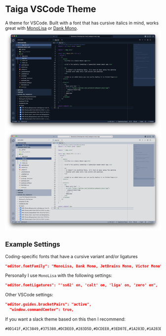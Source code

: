 # Taiga VSCode Theme

A theme for VSCode. Built with a font that has cursive italics in mind, works great with [MonoLisa](https://www.monolisa.dev/)
or [Dank Mono](https://philpl.gumroad.com/l/dank-mono).
![Screenshot of the dark version of the theme](./images/screenshot-dark.png)
![Screenshot of the light version of the theme](./images/screenshot-light.png)

## Example Settings
Coding-specific fonts that have a cursive variant and/or ligatures
```json
"editor.fontFamily": "MonoLisa, Dank Mono, JetBrains Mono, Victor Mono",
```
Personally I use `MonoLisa` with the following settings:
```json
"editor.fontLigatures": "'ss02' on, 'calt' on, 'liga' on, 'zero' on",
```

Other VSCode settings:
```json
"editor.guides.bracketPairs": "active",
  "window.commandCenter": true,
```

If you want a slack theme based on this then I recommend:
```
#0D141F,#2C3849,#375380,#DCDEE0,#283D5D,#DCDEE0,#3ED07E,#1A283D,#1A283D,#DCDEE0
```
